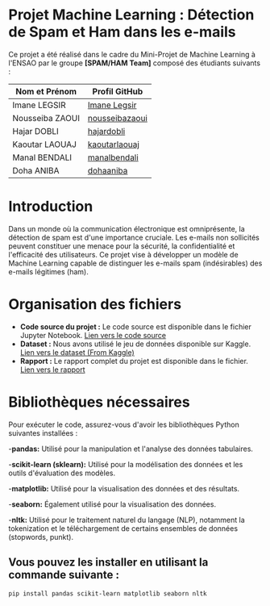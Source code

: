 # Projet Machine Learning : Détection de Spam et Ham dans les e-mails

Ce projet a été réalisé dans le cadre du Mini-Projet de Machine Learning à l'ENSAO par le groupe **[SPAM/HAM Team]** composé des étudiants suivants :

| Nom et Prénom       | Profil GitHub       |
|---------------------|---------------------|
| Imane LEGSIR        | [Imane Legsir ](https://github.com/ImeneLEG) |
| Nousseiba ZAOUI     | [nousseibazaoui](lien_vers_profil) |
| Hajar DOBLI         | [hajardobli](https://github.com/HajarDobli) |
| Kaoutar LAOUAJ      | [kaoutarlaouaj](lien_vers_profil) |
| Manal BENDALI       | [manalbendali](lien_vers_profil) |
| Doha ANIBA          | [dohaaniba](lien_vers_profil) |


# Introduction

Dans un monde où la communication électronique est omniprésente, la détection de spam est d'une importance cruciale. Les e-mails non sollicités peuvent constituer une menace pour la sécurité, la confidentialité et l'efficacité des utilisateurs. Ce projet vise à développer un modèle de Machine Learning capable de distinguer les e-mails spam (indésirables) des e-mails légitimes (ham).

# Organisation des fichiers

- **Code source du projet :** Le code source est disponible dans le fichier Jupyter Notebook. [Lien vers le code source](Project_ML_Spam&Ham_Emails.ipynb)
- **Dataset :** Nous avons utilisé le jeu de données disponible sur Kaggle. [Lien vers le dataset (From Kaggle)](spam_ham_dataset.csv)
- **Rapport :** Le rapport complet du projet est disponible dans le fichier. [Lien vers le rapport](lien_vers_le_rapport)

# Bibliothèques nécessaires

Pour exécuter le code, assurez-vous d'avoir les bibliothèques Python suivantes installées :

-**pandas:** Utilisé pour la manipulation et l'analyse des données tabulaires.

-**scikit-learn (sklearn):** Utilisé pour la modélisation des données et les outils d'évaluation des modèles.

-**matplotlib:** Utilisé pour la visualisation des données et des résultats.

-**seaborn:** Également utilisé pour la visualisation des données.

-**nltk:** Utilisé pour le traitement naturel du langage (NLP), notamment la tokenization et le téléchargement de certains ensembles de données (stopwords, punkt).

## Vous pouvez les installer en utilisant la commande suivante :

```bash
pip install pandas scikit-learn matplotlib seaborn nltk

